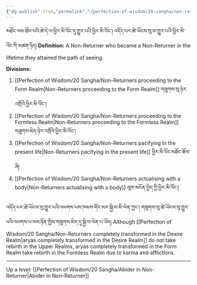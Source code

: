 ```yaml
---
{"dg-publish":true,"permalink":"/perfection-of-wisdom/20-sangha/non-returners-not-completely-transformed-in-the-desire-realm/"}
---
```


མཐོང་ལམ་ཐོབ་པའི་ཚེ་དེ་ལ་ཕྱིར་མི་འོང་དུ་གྱུར་པའི་ཕྱིར་མི་འོང་། འདོད་པར་ཚེ་ཡོངས་སུ་མ་གྱུར་པའི་ཕྱིར་མི་འོང་གི་མཚན་ཉིད།
**Definition:** A Non-Returner who became a Non-Returner in the lifetime they attained the path of seeing.

**Divisions:**
1. [[Perfection of Wisdom/20 Sangha/Non-Returners proceeding to the Form Realm\|Non-Returners proceeding to the Form Realm]] གཟུགས་སུ་ཉེར་འགྲོའི་ཕྱིར་མི་འོང་།
2. [[Perfection of Wisdom/20 Sangha/Non-Returners proceeding to the Formless Realm\|Non-Returners proceeding to the Formless Realm]] གཟུགས་མེད་ཉེར་འགྲོའི་ཕྱིར་མི་འོང་།
3. [[Perfection of Wisdom/20 Sangha/Non-Returners pacifying in the present life\|Non-Returners pacifying in the present life]] ཕྱིར་མི་འོང་མཐོང་ཆོས་ཞི།
4. [[Perfection of Wisdom/20 Sangha/Non-Returners actualising with a body\|Non-Returners actualising with a body]] ལུས་མངོན་བྱེད་ཀྱི་ཕྱིར་མི་འོང་།

འདོད་པར་ཚེ་ཡོངས་སུ་གྱུར་པའི་འཕགས་པས་ཁམས་གོང་མར་སྐྱེ་བ་མི་ལེན་ཀྱང་། 
གཟུགས་སུ་ཚེ་ཡོངས་སུ་གྱུར་པའི་འཕགས་པ་ལས་ཉོན་གྱིས་གཟུགས་མེད་དུ་སྐྱེ་བ་ལེན་པ་ཡོད།
Although [[Perfection of Wisdom/20 Sangha/Non-Returners completely transformed in the Desire Realm\|aryas completely transformed in the Desire Realm]] do not take rebirth in the Upper Realms, aryas completely transformed in the Form Realm take rebirth in the Formless Realm due to karma and afflictions.


---
Up a level: [[Perfection of Wisdom/20 Sangha/Abider in Non-Returner\|Abider in Non-Returner]]